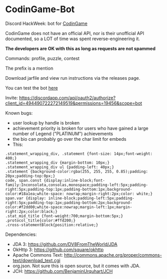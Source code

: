 # CodinGame-Bot

Discord HackWeek: bot for [CodinGame](https://www.codingame.com/)

CodinGame does not have an official API, nor is their unofficial API documented, so a LOT of time was spent reverse-engineering it.

**The developers are OK with this as long as requests are not spammed**

Commands:
profile,
puzzle, contest

The prefix is a mention

Download jarfile and view run instructions via the releases page.

You can test the bot [here](https://discord.gg/Xa94RwU)

Invite: https://discordapp.com/api/oauth2/authorize?client_id=494490722272149519&permissions=19456&scope=bot

Known bugs:
- user lookup by handle is broken
- achievement priority is broken for users who have gained a large number of Legend ("PLATINUM") achievements
- the bio can probably go over the char limit for embeds
- This:
```
.statement_wrapping_div, .statement {font-size: 14px;font-weight: 400;}
.statement_wrapping_div {margin-bottom: 10px;}
.statement_wrapping_div ul {padding-left: 40px;}
.statement {background-color:rgba(255, 255, 255, 0.85);padding: 20px;padding-top:0px;}
code, span.const {display:inline-block;font-family:Inconsolata,consolas,monospace;padding-left:5px;padding-right:5px;padding-top:1px;padding-bottom:1px;background-color:#18a1ea;white-space: nowrap;margin-right:2px;color: white;}
span.var {display: inline-block;padding-left:5px;padding-right:5px;padding-top:1px;padding-bottom:2px;background-color:#f2dd00;white-space:nowrap;margin-left:1px;margin-right:2px;color:black;}
.stat_mid_title {font-weight:700;margin-bottom:5px;}
.protocol_title{color:#ffd200;}
.cross-statementBlock{position:relative;}
```

Dependencies:
- JDA 3: https://github.com/DV8FromTheWorld/JDA
- OkHttp 3: https://github.com/square/okhttp
- Apache Commons Text: http://commons.apache.org/proper/commons-text/download_text.cgi
- org.json. Not sure this is open source, but it comes with JDA.
- JCH: https://github.com/BenjaminUrquhart/JCH
